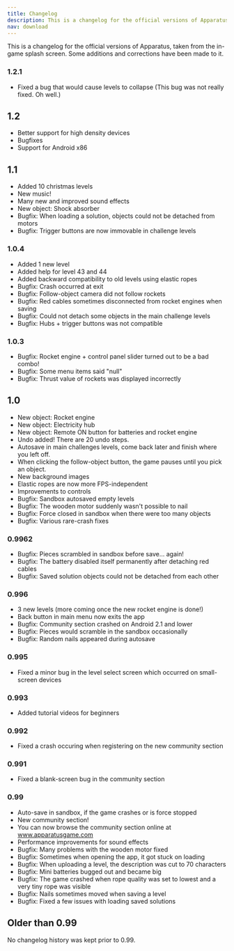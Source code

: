 ```yaml
---
title: Changelog
description: This is a changelog for the official versions of Apparatus, taken from the in-game splash screen. Some additions and corrections have been made to it.
nav: download
---
```


This is a changelog for the official versions of Apparatus, taken from the in-game splash screen. Some additions and corrections have been made to it.

### 1.2.1
* Fixed a bug that would cause levels to collapse (This bug was not really fixed. Oh well.)

## 1.2
* Better support for high density devices
* Bugfixes
* Support for Android x86

## 1.1
* Added 10 christmas levels
* New music!
* Many new and improved sound effects
* New object: Shock absorber
* Bugfix: When loading a solution, objects could not be detached from motors
* Bugfix: Trigger buttons are now immovable in challenge levels

### 1.0.4
* Added 1 new level
* Added help for level 43 and 44
* Added backward compatibility to old levels using elastic ropes
* Bugfix: Crash occurred at exit
* Bugfix: Follow-object camera did not follow rockets
* Bugfix: Red cables sometimes disconnected from rocket engines when saving
* Bugfix: Could not detach some objects in the main challenge levels
* Bugfix: Hubs + trigger buttons was not compatible

### 1.0.3
* Bugfix: Rocket engine + control panel slider turned out to be a bad combo!
* Bugfix: Some menu items said \"null\"
* Bugfix: Thrust value of rockets was displayed incorrectly

## 1.0
* New object: Rocket engine
* New object: Electricity hub
* New object: Remote ON button for batteries and rocket engine
* Undo added! There are 20 undo steps.
* Autosave in main challenges levels, come back later and finish where you left off.
* When clicking the follow-object button, the game pauses until you pick an object.
* New background images
* Elastic ropes are now more FPS-independent
* Improvements to controls
* Bugfix: Sandbox autosaved empty levels
* Bugfix: The wooden motor suddenly wasn't possible to nail
* Bugfix: Force closed in sandbox when there were too many objects
* Bugfix: Various rare-crash fixes

### 0.9962
* Bugfix: Pieces scrambled in sandbox before save... again!
* Bugfix: The battery disabled itself permanently after detaching red cables
* Bugfix: Saved solution objects could not be detached from each other

### 0.996
* 3 new levels (more coming once the new rocket engine is done!)
* Back button in main menu now exits the app
* Bugfix: Community section crashed on Android 2.1 and lower
* Bugfix: Pieces would scramble in the sandbox occasionally
* Bugfix: Random nails appeared during autosave

### 0.995
* Fixed a minor bug in the level select screen which occurred on small-screen devices

### 0.993
* Added tutorial videos for beginners

### 0.992
* Fixed a crash occuring when registering on the new community section

### 0.991
* Fixed a blank-screen bug in the community section

### 0.99
* Auto-save in sandbox, if the game crashes or is force stopped
* New community section!
* You can now browse the community section online at www.apparatusgame.com
* Performance improvements for sound effects
* Bugfix: Many problems with the wooden motor fixed
* Bugfix: Sometimes when opening the app, it got stuck on loading
* Bugfix: When uploading a level, the description was cut to 70 characters
* Bugfix: Mini batteries bugged out and became big
* Bugfix: The game crashed when rope quality was set to lowest and a very tiny rope was visible
* Bugfix: Nails sometimes moved when saving a level
* Bugfix: Fixed a few issues with loading saved solutions

## Older than 0.99
No changelog history was kept prior to 0.99.
